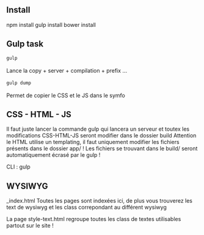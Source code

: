 ## Install

npm install
gulp install
bower install

## Gulp task


`gulp`
<br><br>
Lance la copy + server + compilation + prefix ... 
<br><br>
`gulp dump`
<br><br>
Permet de copier le CSS et le JS dans le symfo


## CSS - HTML - JS

Il faut juste lancer la commande gulp qui lancera un serveur et toutex les modifications CSS-HTML-JS seront modifier dans le dossier build
Attention le HTML utilise un templating, il faut uniquement modifier les fichiers présents dans le dossier app/ ! Les fichiers se trouvant dans le build/ seront automatiquement écrasé par le gulp !

CLI : gulp


## WYSIWYG

_index.html Toutes les pages sont indexées ici, de plus vous trouverez les text de wysiwyg et les class correpondant au différent wysiwyg

La page style-text.html regroupe toutes les class de textes utilisables partout sur le site !
